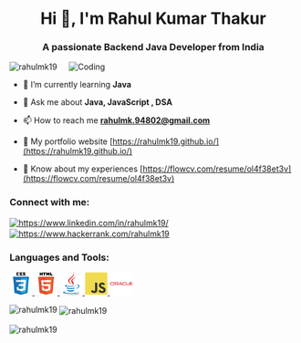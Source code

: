 <h1 align="center">Hi 👋, I'm Rahul Kumar Thakur</h1>
<h3 align="center">A passionate Backend Java Developer from India</h3>
<img align="right" alt="Coding" width="400" src="https://t4.ftcdn.net/jpg/01/35/92/85/360_F_135928597_xU5EzKq6vpOeXPX5vsbI48zfVVkSRlrF.jpg">

<p align="left"> <img src="https://komarev.com/ghpvc/?username=rahulmk19&label=Profile%20views&color=0e75b6&style=flat" alt="rahulmk19" /> </p>

- 🌱 I’m currently learning **Java**

- 💬 Ask me about **Java, JavaScript , DSA**

- 📫 How to reach me **rahulmk.94802@gmail.com**

- 📄 My portfolio website [https://rahulmk19.github.io/](https://rahulmk19.github.io/)

- 📄 Know about my experiences [https://flowcv.com/resume/ol4f38et3v](https://flowcv.com/resume/ol4f38et3v)

<h3 align="left">Connect with me:</h3>
<p align="left">
<a href="https://linkedin.com/in/https://www.linkedin.com/in/rahulmk19/" target="blank"><img align="center" src="https://raw.githubusercontent.com/rahuldkjain/github-profile-readme-generator/master/src/images/icons/Social/linked-in-alt.svg" alt="https://www.linkedin.com/in/rahulmk19/" height="30" width="40" /></a>
<a href="https://www.hackerrank.com/https://www.hackerrank.com/rahulmk19" target="blank"><img align="center" src="https://raw.githubusercontent.com/rahuldkjain/github-profile-readme-generator/master/src/images/icons/Social/hackerrank.svg" alt="https://www.hackerrank.com/rahulmk19" height="30" width="40" /></a>
</p>

<h3 align="left">Languages and Tools:</h3>
<p align="left"> <a href="https://www.w3schools.com/css/" target="_blank" rel="noreferrer"> <img src="https://raw.githubusercontent.com/devicons/devicon/master/icons/css3/css3-original-wordmark.svg" alt="css3" width="40" height="40"/> </a> <a href="https://www.w3.org/html/" target="_blank" rel="noreferrer"> <img src="https://raw.githubusercontent.com/devicons/devicon/master/icons/html5/html5-original-wordmark.svg" alt="html5" width="40" height="40"/> </a> <a href="https://www.java.com" target="_blank" rel="noreferrer"> <img src="https://raw.githubusercontent.com/devicons/devicon/master/icons/java/java-original.svg" alt="java" width="40" height="40"/> </a> <a href="https://developer.mozilla.org/en-US/docs/Web/JavaScript" target="_blank" rel="noreferrer"> <img src="https://raw.githubusercontent.com/devicons/devicon/master/icons/javascript/javascript-original.svg" alt="javascript" width="40" height="40"/> </a> <a href="https://www.oracle.com/" target="_blank" rel="noreferrer"> <img src="https://raw.githubusercontent.com/devicons/devicon/master/icons/oracle/oracle-original.svg" alt="oracle" width="40" height="40"/> </a> </p>

<p><img align="left" src="https://github-readme-stats.vercel.app/api/top-langs?username=rahulmk19&show_icons=true&locale=en&layout=compact" alt="rahulmk19" /></p>

<p>&nbsp;<img align="center" src="https://github-readme-stats.vercel.app/api?username=rahulmk19&show_icons=true&locale=en" alt="rahulmk19" /></p>

<p><img align="center" src="https://github-readme-streak-stats.herokuapp.com/?user=rahulmk19&" alt="rahulmk19" /></p>
